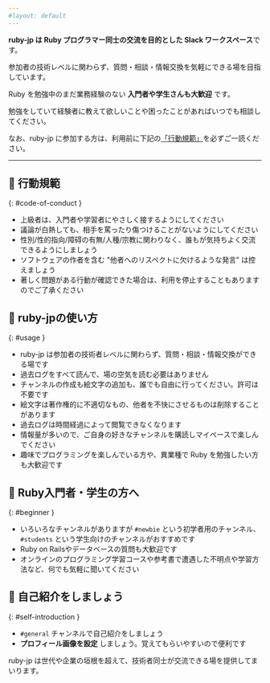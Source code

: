 ```yaml
---
#layout: default
---
```

**ruby-jp は Ruby プログラマー同士の交流を目的とした Slack ワークスペース**です。

参加者の技術レベルに関わらず、質問・相談・情報交換を気軽にできる場を目指しています。

Ruby を勉強中のまだ業務経験のない **入門者や学生さんも大歓迎** です。

勉強をしていて経験者に教えて欲しいことや困ったことがあればいつでも相談してください。

なお、ruby-jp に参加する方は、利用前に下記の[「行動規範」](#code-of-conduct)を必ずご一読ください。

---

## 🌱 行動規範
{: #code-of-conduct }

- 上級者は、入門者や学習者にやさしく接するようにしてください
- 議論が白熱しても、相手を罵ったり傷つけることがないようにしてください
- 性別/性的指向/障碍の有無/人種/宗教に関わりなく、誰もが気持ちよく交流できるようにしましょう
- ソフトウェアの作者を含む \"他者へのリスペクトに欠けるような発言\" は控えましょう
- 著しく問題がある行動が確認できた場合は、利用を停止することもありますのでご了承ください

## 💎 ruby-jpの使い方
{: #usage }

- ruby-jp は参加者の技術者レベルに関わらず、質問・相談・情報交換ができる場です
- 過去ログをすべて読んで、場の空気を読む必要はありません
- チャンネルの作成も絵文字の追加も、誰でも自由に行ってください。許可は不要です
- 絵文字は著作権的に不適切なもの、他者を不快にさせるものは削除することがあります
- 過去ログは時間経過によって閲覧できなくなります
- 情報量が多いので、ご自身の好きなチャンネルを購読しマイペースで楽しんでください
- 趣味でプログラミングを楽しんでいる方や、異業種で Ruby を勉強したい方も大歓迎です

## 🔰 Ruby入門者・学生の方へ
{: #beginner }

- いろいろなチャンネルがありますが `#newbie` という初学者用のチャンネル、 `#students` という学生向けのチャンネルがおすすめです
- Ruby on Railsやデータベースの質問も大歓迎です
- オンラインのプログラミング学習コースや参考書で遭遇した不明点や学習方法など、何でも気軽に聞いてください

## 🙌 自己紹介をしましょう
{: #self-introduction }

- `#general` チャンネルで自己紹介をしましょう
- **プロフィール画像を設定** しましょう。覚えてもらいやすいので便利です

ruby-jp は世代や企業の垣根を超えて、技術者同士が交流できる場を提供してまいります。
